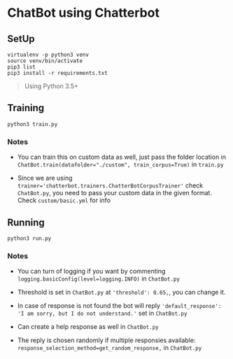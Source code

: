 # ChatBot using Chatterbot

## SetUp

```
virtualenv -p python3 venv
source venv/bin/activate
pip3 list
pip3 install -r requirements.txt
```

> Using Python 3.5+

## Training

```
python3 train.py
```

### Notes

* You can train this on custom data as well, just pass the folder location in `ChatBot.train(datafolder="./custom", train_corpus=True)` in `train.py`

* Since we are using `trainer='chatterbot.trainers.ChatterBotCorpusTrainer'` check `ChatBot.py`, you need to pass your custom data in the given format. Check `custom/basic.yml` for info

## Running

```
python3 run.py
```

### Notes
* You can turn of logging if you want by commenting `logging.basicConfig(level=logging.INFO)` in `ChatBot.py`

* Threshold is set in `ChatBot.py` at `'threshold': 0.65,`, you can change it.

* In case of response is not found the bot will reply `'default_response': 'I am sorry, but I do not understand.'` set in `ChatBot.py`

* Can create a help response as well in `ChatBot.py`

* The reply is chosen randomly if multiple responsies available: `response_selection_method=get_random_response,` in `ChatBot.py`
